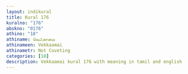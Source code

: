 ```yaml
---
layout: indikural
title: Kural 176
kuralno: "176"
abskno: "0176"
athino: "18"
athiname: வெஃகாமை
athinameen: Vekkaamai
athinametr: Not Coveting
categories: [18]
description: Vekkaamai kural 176 with meaning in tamil and english 
---
```


